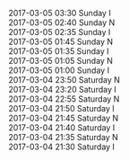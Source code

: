 2017-03-05 03:30 Sunday  I  
2017-03-05 02:40 Sunday  N  
2017-03-05 02:35 Sunday  I  
2017-03-05 01:45 Sunday  N  
2017-03-05 01:35 Sunday  I  
2017-03-05 01:05 Sunday  N  
2017-03-05 01:00 Sunday  I  
2017-03-04 23:50 Saturday  N  
2017-03-04 23:20 Saturday  I  
2017-03-04 22:55 Saturday  N  
2017-03-04 21:50 Saturday  I  
2017-03-04 21:45 Saturday  N  
2017-03-04 21:40 Saturday  I  
2017-03-04 21:35 Saturday  N  
2017-03-04 21:30 Saturday  I  

